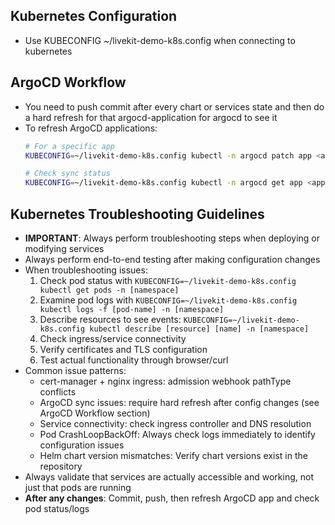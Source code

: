 ## Kubernetes Configuration
- Use KUBECONFIG ~/livekit-demo-k8s.config when connecting to kubernetes

## ArgoCD Workflow
- You need to push commit after every chart or services state and then do a hard refresh for that argocd-application for argocd to see it
- To refresh ArgoCD applications:
  ```bash
  # For a specific app
  KUBECONFIG=~/livekit-demo-k8s.config kubectl -n argocd patch app <app-name> --type merge -p '{"operation": {"initiatedBy": {"username": "admin"}, "sync": {"prune": true, "revision": "main"}}}'
  
  # Check sync status
  KUBECONFIG=~/livekit-demo-k8s.config kubectl -n argocd get app <app-name>
  ```

## Kubernetes Troubleshooting Guidelines
- **IMPORTANT**: Always perform troubleshooting steps when deploying or modifying services
- Always perform end-to-end testing after making configuration changes
- When troubleshooting issues:
  1. Check pod status with `KUBECONFIG=~/livekit-demo-k8s.config kubectl get pods -n [namespace]`
  2. Examine pod logs with `KUBECONFIG=~/livekit-demo-k8s.config kubectl logs -f [pod-name] -n [namespace]`
  3. Describe resources to see events: `KUBECONFIG=~/livekit-demo-k8s.config kubectl describe [resource] [name] -n [namespace]`
  4. Check ingress/service connectivity
  5. Verify certificates and TLS configuration
  6. Test actual functionality through browser/curl
- Common issue patterns:
  - cert-manager + nginx ingress: admission webhook pathType conflicts
  - ArgoCD sync issues: require hard refresh after config changes (see ArgoCD Workflow section)
  - Service connectivity: check ingress controller and DNS resolution
  - Pod CrashLoopBackOff: Always check logs immediately to identify configuration issues
  - Helm chart version mismatches: Verify chart versions exist in the repository
- Always validate that services are actually accessible and working, not just that pods are running
- **After any changes**: Commit, push, then refresh ArgoCD app and check pod status/logs